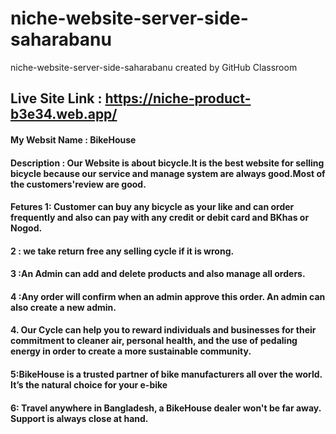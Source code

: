# niche-website-server-side-saharabanu
niche-website-server-side-saharabanu created by GitHub Classroom

## Live Site Link : https://niche-product-b3e34.web.app/

#### My Websit Name : BikeHouse

#### Description : Our Website is about bicycle.It is the best website for selling bicycle because our service and manage system are always good.Most of the customers'review  are good.

#### Fetures 1: Customer can buy any bicycle as  your like and can order frequently and also can pay with any credit or debit card and BKhas or Nogod.

#### 2 : we take return free any selling cycle if  it is wrong.


#### 3 :An Admin can add and delete products and also manage all orders.

#### 4 :Any order will confirm when an admin approve this order. An admin can also create a new admin. 



#### 4. Our Cycle can help you  to reward individuals and businesses for their commitment to cleaner air, personal health, and the use of pedaling energy in order to create a more sustainable community.

#### 5:BikeHouse is a trusted partner of bike manufacturers all over the world. It’s the natural choice for your e-bike

#### 6: Travel anywhere in Bangladesh, a BikeHouse dealer won't be far away. Support is always close at hand.
